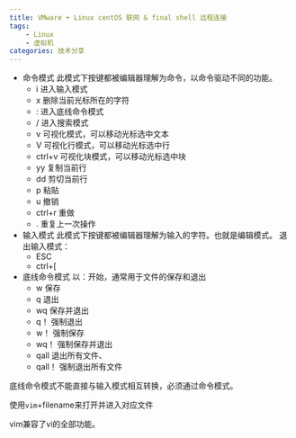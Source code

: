 ```yaml
---
title: VMware + Linux centOS 联网 & final shell 远程连接
tags: 
	- Linux
	- 虚拟机
categories: 技术分享
---
```

- 命令模式
此模式下按键都被编辑器理解为命令，以命令驱动不同的功能。
    - i 进入输入模式
    - x 删除当前光标所在的字符
    - : 进入底线命令模式
    - / 进入搜索模式
    - v 可视化模式，可以移动光标选中文本
    - V 可视化行模式，可以移动光标选中行
    - ctrl+v 可视化块模式，可以移动光标选中块
    - yy 复制当前行
    - dd 剪切当前行
    - p 粘贴
    - u 撤销
    - ctrl+r 重做
    - . 重复上一次操作
- 输入模式
此模式下按键都被编辑器理解为输入的字符。也就是编辑模式。
退出输入模式：
    - ESC
    - ctrl+[
- 底线命令模式
 以：开始，通常用于文件的保存和退出
    - w 保存
    - q 退出
    - wq 保存并退出
    - q！ 强制退出
    - w！ 强制保存
    - wq！ 强制保存并退出
    - qall 退出所有文件、
    - qall！ 强制退出所有文件

底线命令模式不能直接与输入模式相互转换，必须通过命令模式。

使用`vim`+filename来打开并进入对应文件

vim兼容了vi的全部功能。
